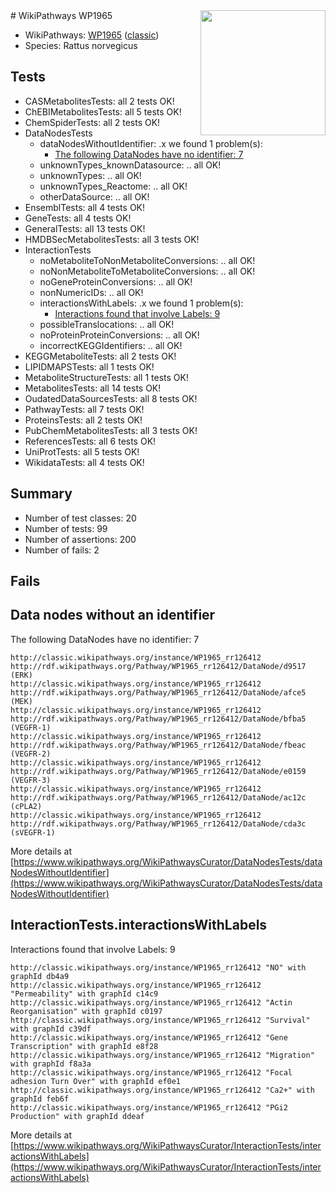 <img style="float: right; width: 200px" src="https://upload.wikimedia.org/wikipedia/commons/thumb/8/83/Wplogo_with_text_500.png/640px-Wplogo_with_text_500.png" />
# WikiPathways WP1965

* WikiPathways: [WP1965](https://wikipathways.org/pathways/WP1965) ([classic](https://classic.wikipathways.org/instance/WP1965))
* Species: Rattus norvegicus
## Tests
* CASMetabolitesTests: all 2 tests OK!
* ChEBIMetabolitesTests: all 5 tests OK!
* ChemSpiderTests: all 2 tests OK!
* DataNodesTests
    * dataNodesWithoutIdentifier: .x we found 1 problem(s):
        * [The following DataNodes have no identifier: 7](#d2d32fa6)
    * unknownTypes_knownDatasource: .. all OK!
    * unknownTypes: .. all OK!
    * unknownTypes_Reactome: .. all OK!
    * otherDataSource: .. all OK!
* EnsemblTests: all 4 tests OK!
* GeneTests: all 4 tests OK!
* GeneralTests: all 13 tests OK!
* HMDBSecMetabolitesTests: all 3 tests OK!
* InteractionTests
    * noMetaboliteToNonMetaboliteConversions: .. all OK!
    * noNonMetaboliteToMetaboliteConversions: .. all OK!
    * noGeneProteinConversions: .. all OK!
    * nonNumericIDs: .. all OK!
    * interactionsWithLabels: .x we found 1 problem(s):
        * [Interactions found that involve Labels: 9](#630d2680)
    * possibleTranslocations: .. all OK!
    * noProteinProteinConversions: .. all OK!
    * incorrectKEGGIdentifiers: .. all OK!
* KEGGMetaboliteTests: all 2 tests OK!
* LIPIDMAPSTests: all 1 tests OK!
* MetaboliteStructureTests: all 1 tests OK!
* MetabolitesTests: all 14 tests OK!
* OudatedDataSourcesTests: all 8 tests OK!
* PathwayTests: all 7 tests OK!
* ProteinsTests: all 2 tests OK!
* PubChemMetabolitesTests: all 3 tests OK!
* ReferencesTests: all 6 tests OK!
* UniProtTests: all 5 tests OK!
* WikidataTests: all 4 tests OK!


## Summary

* Number of test classes: 20
* Number of tests: 99
* Number of assertions: 200
* Number of fails: 2

## Fails

<a name="d2d32fa6" />

## Data nodes without an identifier

The following DataNodes have no identifier: 7
```
http://classic.wikipathways.org/instance/WP1965_rr126412 http://rdf.wikipathways.org/Pathway/WP1965_rr126412/DataNode/d9517 (ERK)
http://classic.wikipathways.org/instance/WP1965_rr126412 http://rdf.wikipathways.org/Pathway/WP1965_rr126412/DataNode/afce5 (MEK)
http://classic.wikipathways.org/instance/WP1965_rr126412 http://rdf.wikipathways.org/Pathway/WP1965_rr126412/DataNode/bfba5 (VEGFR-1)
http://classic.wikipathways.org/instance/WP1965_rr126412 http://rdf.wikipathways.org/Pathway/WP1965_rr126412/DataNode/fbeac (VEGFR-2)
http://classic.wikipathways.org/instance/WP1965_rr126412 http://rdf.wikipathways.org/Pathway/WP1965_rr126412/DataNode/e0159 (VEGFR-3)
http://classic.wikipathways.org/instance/WP1965_rr126412 http://rdf.wikipathways.org/Pathway/WP1965_rr126412/DataNode/ac12c (cPLA2)
http://classic.wikipathways.org/instance/WP1965_rr126412 http://rdf.wikipathways.org/Pathway/WP1965_rr126412/DataNode/cda3c (sVEGFR-1)
```

More details at [https://www.wikipathways.org/WikiPathwaysCurator/DataNodesTests/dataNodesWithoutIdentifier](https://www.wikipathways.org/WikiPathwaysCurator/DataNodesTests/dataNodesWithoutIdentifier)

<a name="630d2680" />

## InteractionTests.interactionsWithLabels

Interactions found that involve Labels: 9
```
http://classic.wikipathways.org/instance/WP1965_rr126412 "NO" with graphId db4a9
http://classic.wikipathways.org/instance/WP1965_rr126412 "Permeability" with graphId c14c9
http://classic.wikipathways.org/instance/WP1965_rr126412 "Actin Reorganisation" with graphId c0197
http://classic.wikipathways.org/instance/WP1965_rr126412 "Survival" with graphId c39df
http://classic.wikipathways.org/instance/WP1965_rr126412 "Gene Transcription" with graphId e8f28
http://classic.wikipathways.org/instance/WP1965_rr126412 "Migration" with graphId f8a3a
http://classic.wikipathways.org/instance/WP1965_rr126412 "Focal adhesion Turn Over" with graphId ef0e1
http://classic.wikipathways.org/instance/WP1965_rr126412 "Ca2+" with graphId feb6f
http://classic.wikipathways.org/instance/WP1965_rr126412 "PGi2 Production" with graphId ddeaf
```

More details at [https://www.wikipathways.org/WikiPathwaysCurator/InteractionTests/interactionsWithLabels](https://www.wikipathways.org/WikiPathwaysCurator/InteractionTests/interactionsWithLabels)

